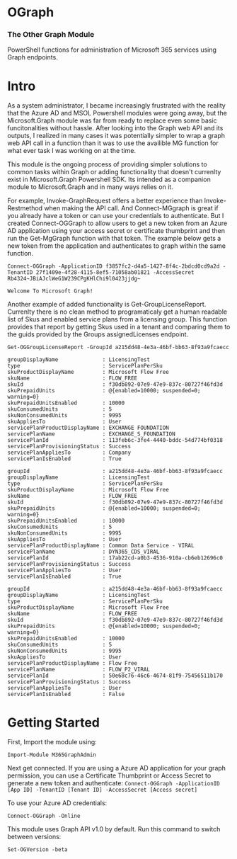 # OGraph
### The Other Graph Module
PowerShell functions for administration of Microsoft 365 services using Graph endpoints.

# Intro
As a system administrator, I became increasingly frustrated with the reality that the Azure AD and MSOL Powershell modules were going away, but the Microsoft.Graph module was far from ready to replace even some basic funcitonalities without hassle. After looking into the Graph web API and its outputs, I realized in many cases it was potentially simpler to wrap a graph web API call in a function than it was to use the availible MG function for what ever task I was working on at the time.

This module is the ongoing process of providing simpler solutions to common tasks within Graph or adding functionality that doesn't currenlty exist in Microsoft.Graph Powershell SDK. Its intended as a companion module to Microsoft.Graph and in many ways relies on it.

For example, Invoke-GraphRequest offers a better experience than Invoke-Restmethod when making the API call. And Connect-MGgraph is great if you already have a token or can use your credentials to authenticate. But I created Connect-OGGraph to allow users to get a new token from an Azure AD application using your access secret or certificate thumbprint and then run the Get-MgGraph function with that token. The example below gets a new token from the application and authenticates to graph within the same function.

```
Connect-OGGraph -ApplicationID f3857fc2-d4a5-1427-8f4c-2bdcd0cd9a2d -TenantID 27f1409e-4f28-4115-8ef5-71058ab01821 -AccessSecret Rb4324~JBiAJclWeG1W239CPgKHlChi9l0423jjdg~

Welcome To Microsoft Graph!
```

Another example of added functionality is Get-GroupLicenseReport. Currenlty there is no clean method to programaticaly get a human readable list of Skus and enabled service plans from a licensing group. This function provides that report by getting Skus used in a tenant and comparing them to the guids provided by the Groups assignedLicenses endpoint.

``` 
Get-OGGroupLicenseReport -GroupId a215dd48-4e3a-46bf-bb63-8f93a9fcaecc

groupDisplayName              : LicensingTest
type                          : ServicePlanPerSku
skuProductDisplayName         : Microsoft Flow Free
skuName                       : FLOW_FREE
skuId                         : f30db892-07e9-47e9-837c-80727f46fd3d
skuPrepaidUnits               : @{enabled=10000; suspended=0; warning=0}
skuPrepaidUnitsEnabled        : 10000
skuConsumedUnits              : 5
skuNonConsumedUnits           : 9995
skuAppliesTo                  : User
servicePlanProductDisplayName : EXCHANGE FOUNDATION
servicePlanName               : EXCHANGE_S_FOUNDATION
servicePlanId                 : 113feb6c-3fe4-4440-bddc-54d774bf0318
servicePlanProvisioningStatus : Success
servicePlanAppliesTo          : Company
servicePlanIsEnabled          : True

groupId                       : a215dd48-4e3a-46bf-bb63-8f93a9fcaecc
groupDisplayName              : LicensingTest
type                          : ServicePlanPerSku
skuProductDisplayName         : Microsoft Flow Free
skuName                       : FLOW_FREE
skuId                         : f30db892-07e9-47e9-837c-80727f46fd3d
skuPrepaidUnits               : @{enabled=10000; suspended=0; warning=0}
skuPrepaidUnitsEnabled        : 10000
skuConsumedUnits              : 5
skuNonConsumedUnits           : 9995
skuAppliesTo                  : User
servicePlanProductDisplayName : Common Data Service - VIRAL
servicePlanName               : DYN365_CDS_VIRAL
servicePlanId                 : 17ab22cd-a0b3-4536-910a-cb6eb12696c0
servicePlanProvisioningStatus : Success
servicePlanAppliesTo          : User
servicePlanIsEnabled          : True

groupId                       : a215dd48-4e3a-46bf-bb63-8f93a9fcaecc
groupDisplayName              : LicensingTest
type                          : ServicePlanPerSku
skuProductDisplayName         : Microsoft Flow Free
skuName                       : FLOW_FREE
skuId                         : f30db892-07e9-47e9-837c-80727f46fd3d
skuPrepaidUnits               : @{enabled=10000; suspended=0; warning=0}
skuPrepaidUnitsEnabled        : 10000
skuConsumedUnits              : 5
skuNonConsumedUnits           : 9995
skuAppliesTo                  : User
servicePlanProductDisplayName : Flow Free
servicePlanName               : FLOW_P2_VIRAL
servicePlanId                 : 50e68c76-46c6-4674-81f9-75456511b170
servicePlanProvisioningStatus : Success
servicePlanAppliesTo          : User
servicePlanIsEnabled          : False
```

# Getting Started

First, Import the module using: 

`Import-Module M365GraphAdmin`

Next get connected. If you are using a Azure AD application for your graph permission, you can use a Certificate Thumbprint or Access Secret to generate a new token and authenticate:
`Connect-OGGraph -ApplicationID [App ID] -TenantID [Tenant ID] -AccessSecret [Access secret]`

To use your Azure AD credentials:

`Connect-OGGraph -Online`

This module uses Graph API v1.0 by default. Run this command to switch between versions:

`Set-OGVersion -beta`
